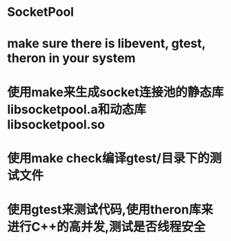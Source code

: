 
SocketPool
======

make sure there is libevent, gtest, theron in your system
======

使用make来生成socket连接池的静态库libsocketpool.a和动态库libsocketpool.so
======
使用make check编译gtest/目录下的测试文件
======

使用gtest来测试代码,使用theron库来进行C++的高并发,测试是否线程安全
======

